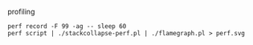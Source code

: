 profiling

```
perf record -F 99 -ag -- sleep 60
perf script | ./stackcollapse-perf.pl | ./flamegraph.pl > perf.svg
```

